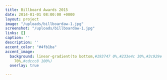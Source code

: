 ```yaml
---
title: Billboard Awards 2015
date: 2014-01-01 08:00:00 +0000
layout: project
image: "/uploads/billboardaw-1.jpg"
screenshot: "/uploads/billboardaw-1.jpg"
links: []
caption: ''
description: ''
accent_color: "#4fb1ba"
accent_image:
  background: linear-gradient(to bottom,#193747 0%,#233e4c 30%,#3c929e 50%,#d5d5d4
    70%,#cdccc8 100%)
  overlay: true

---
```

